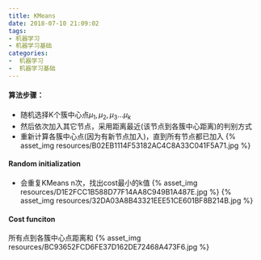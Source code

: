 ```yaml
---
title: KMeans
date: 2018-07-10 21:09:02
tags: 
- 机器学习
- 机器学习基础
categories: 
-  机器学习
-  机器学习基础
---
```


#### 算法步骤：
- 随机选择K个簇中心点$\mu_1,\mu_2,\mu_3...\mu_k$
- 然后依次加入其它节点，采用距离最近(该节点到各簇中心距离)的判别方式
- 重新计算各簇中心点(因为有新节点加入)，直到所有节点都已加入
  {% asset_img resources/B02EB1114F53182AC4C8A33C041F5A71.jpg %}

#### Random initialization
- 会重复KMeans n次，找出cost最小的k值
{% asset_img resources/D1E2FCC1B588D77F14AA8C949B1A487E.jpg %}
{% asset_img resources/32DA03A8B43321EEE51CE601BF8B214B.jpg %}
#### Cost funciton
所有点到各簇中心点距离和
{% asset_img resources/BC93652FCD6FE37D162DE72468A473F6.jpg %}